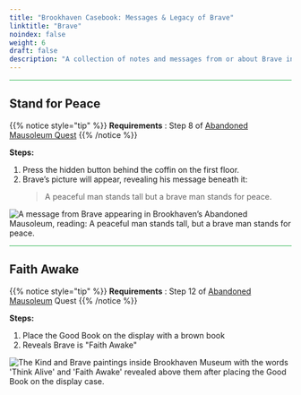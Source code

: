 ```yaml
---
title: "Brookhaven Casebook: Messages & Legacy of Brave"
linktitle: "Brave"
noindex: false
weight: 6
draft: false
description: "A collection of notes and messages from or about Brave in Brookhaven, revealing his philosophy of peace, his connection to the Mausoleum, and his legacy."
---
```


<hr style="background-color: #28b44c" size=8>

## Stand for Peace

{{% notice style="tip" %}}
**Requirements** : Step 8 of [Abandoned Mausoleum Quest](/lore/quests/abandoned_mausoleum/)
{{% /notice %}}

**Steps:**

1. Press the hidden button behind the coffin on the first floor.
1. Brave’s picture will appear, revealing his message beneath it:
    > A peaceful man stands tall but a brave man stands for peace.

![A message from Brave appearing in Brookhaven’s Abandoned Mausoleum, reading: A peaceful man stands tall, but a brave man stands for peace.](/images/abandoned_mausoleum/mausoleum_brave_knight_note.webp?height=200px) 

<hr style="background-color: #28b44c" size=8>

## Faith Awake

{{% notice style="tip" %}}
**Requirements** : Step 12 of [Abandoned Mausoleum](/lore/quests/abandoned_mausoleum/) Quest
{{% /notice %}}

**Steps:**

1. Place the Good Book on the display with a brown book
1. Reveals Brave is "Faith Awake"

![The Kind and Brave paintings inside Brookhaven Museum with the words 'Think Alive' and 'Faith Awake' revealed above them after placing the Good Book on the display case.](/images/bh/museum_good_book_reveals_good.webp?height=200px)